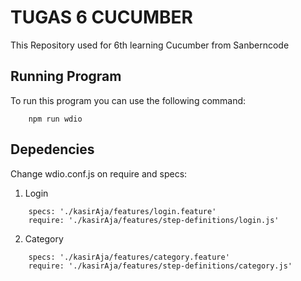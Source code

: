 # TUGAS 6 CUCUMBER
This Repository used for 6th learning Cucumber from Sanberncode

## Running Program 
To run this program you can use the following command:
```
    npm run wdio
```
## Depedencies
Change wdio.conf.js on require and specs:
1. Login
```
    specs: './kasirAja/features/login.feature'
    require: './kasirAja/features/step-definitions/login.js'
```
2. Category
```
    specs: './kasirAja/features/category.feature'
    require: './kasirAja/features/step-definitions/category.js'
```
